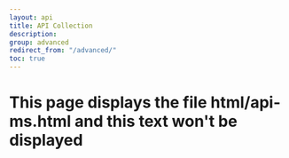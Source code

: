 ```yaml
---
layout: api
title: API Collection
description:
group: advanced
redirect_from: "/advanced/"
toc: true
---
```


# This page displays the file html/api-ms.html and this text won't be displayed
